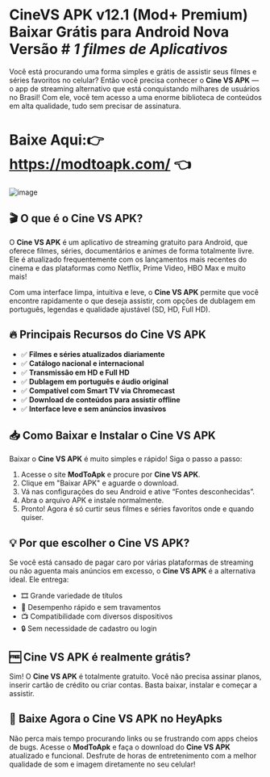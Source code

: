 # CineVS APK v12.1 (Mod+ Premium) Baixar Grátis para Android Nova Versão # _1 filmes de Aplicativos_

Você está procurando uma forma simples e grátis de assistir seus filmes e séries favoritos no celular? Então você precisa conhecer o **Cine VS APK** — o app de streaming alternativo que está conquistando milhares de usuários no Brasil! Com ele, você tem acesso a uma enorme biblioteca de conteúdos em alta qualidade, tudo sem precisar de assinatura.

# Baixe Aqui:👉 https://modtoapk.com/ 👈

![image](https://github.com/user-attachments/assets/30d67f1e-e1b8-4f64-92a3-2dd2a3928b74)

## 🎬 O que é o Cine VS APK?

O **Cine VS APK** é um aplicativo de streaming gratuito para Android, que oferece filmes, séries, documentários e animes de forma totalmente livre. Ele é atualizado frequentemente com os lançamentos mais recentes do cinema e das plataformas como Netflix, Prime Video, HBO Max e muito mais!

Com uma interface limpa, intuitiva e leve, o **Cine VS APK** permite que você encontre rapidamente o que deseja assistir, com opções de dublagem em português, legendas e qualidade ajustável (SD, HD, Full HD).


## 🔥 Principais Recursos do Cine VS APK

- ✅ **Filmes e séries atualizados diariamente**
- ✅ **Catálogo nacional e internacional**
- ✅ **Transmissão em HD e Full HD**
- ✅ **Dublagem em português e áudio original**
- ✅ **Compatível com Smart TV via Chromecast**
- ✅ **Download de conteúdos para assistir offline**
- ✅ **Interface leve e sem anúncios invasivos**


## 📥 Como Baixar e Instalar o Cine VS APK

Baixar o **Cine VS APK** é muito simples e rápido! Siga o passo a passo:

1. Acesse o site **ModToApk** e procure por **Cine VS APK**.
2. Clique em "Baixar APK" e aguarde o download.
3. Vá nas configurações do seu Android e ative “Fontes desconhecidas”.
4. Abra o arquivo APK e instale normalmente.
5. Pronto! Agora é só curtir seus filmes e séries favoritos onde e quando quiser.

## 💡 Por que escolher o Cine VS APK?

Se você está cansado de pagar caro por várias plataformas de streaming ou não aguenta mais anúncios em excesso, o **Cine VS APK** é a alternativa ideal. Ele entrega:

- 🎞️ Grande variedade de títulos
- 🚀 Desempenho rápido e sem travamentos
- 📺 Compatibilidade com diversos dispositivos
- 🔒 Sem necessidade de cadastro ou login

## 🆓 Cine VS APK é realmente grátis?

Sim! O **Cine VS APK** é totalmente gratuito. Você não precisa assinar planos, inserir cartão de crédito ou criar contas. Basta baixar, instalar e começar a assistir.


## 📌 Baixe Agora o Cine VS APK no HeyApks

Não perca mais tempo procurando links ou se frustrando com apps cheios de bugs. Acesse o **ModToApk** e faça o download do **Cine VS APK** atualizado e funcional. Desfrute de horas de entretenimento com a melhor qualidade de som e imagem diretamente no seu celular!
